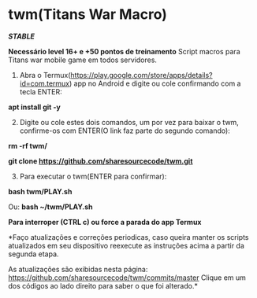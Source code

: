 # twm(Titans War Macro)
***STABLE***

**Necessário level 16+ e +50 pontos de treinamento**
Script macros para Titans war mobile game em todos servidores.

1. Abra o Termux(https://play.google.com/store/apps/details?id=com.termux) app no Android e digite ou cole confirmando com a tecla ENTER:

**apt install git -y**


2. Digite ou cole estes dois comandos, um por vez para baixar o twm, confirme-os com ENTER(O link faz parte do segundo comando):

**rm -rf twm/**

**git clone https://github.com/sharesourcecode/twm.git**


3. Para executar o twm(ENTER para confirmar):

**bash twm/PLAY.sh**

Ou:
**bash ~/twm/PLAY.sh**


**Para interroper (CTRL c) ou force a parada do app Termux**

*Faço atualizações e correções periodicas, caso queira manter os scripts atualizados em seu dispositivo reexecute as instruções acima a partir da segunda etapa.

As atualizações são exibidas nesta página: https://github.com/sharesourcecode/twm/commits/master
Clique em um dos códigos ao lado direito para saber o que foi alterado.* 
